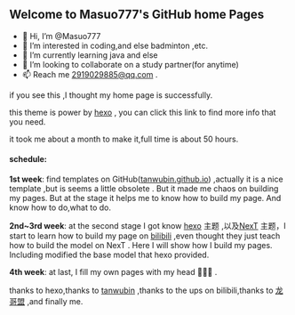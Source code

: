## Welcome to Masuo777's GitHub home Pages
- 👋 Hi, I’m @Masuo777
- 👀 I’m interested in coding,and else badminton ,etc.
- 🌱 I’m currently learning java and else
- 💞️ I’m looking to collaborate on a study partner(for anytime)
- 📫 Reach me 2919029885@qq.com .



if you see this ,I thought my home page is successfully.

this theme is power by [hexo](hexo.io) , you can click this link to find more info that you need.

it took me about a month to make it,full time is about 50 hours.

#### schedule:

**1st week**: find templates on GitHub([tanwubin.github.io](tanwubin.github.io)) ,actually it is a nice template ,but is seems a little obsolete . But it made me chaos on building my pages. But at the stage it helps me to know how to build my page. And know how to do,what to do.

**2nd~3rd week**: at the second stage I got know [hexo](hexo.io) 主题 ,以及[NexT](http://theme-next.iissnan.com/) 主题，I start to learn how to build my page on [bilibili](https://www.bilibili.com/) ,even thought they just teach how to build the model on NexT . Here I will show how I build my pages. Including modified the base model that hexo provided.

**4th week**: at last, I fill my own pages with my head :face_with_head_bandage::face_with_head_bandage::face_with_head_bandage: .





thanks to hexo,thanks to [tanwubin](tanwubin.github.io) ,thanks to the ups on bilibili,thanks to [龙哥盟](flygon.net) ,and finally me.
